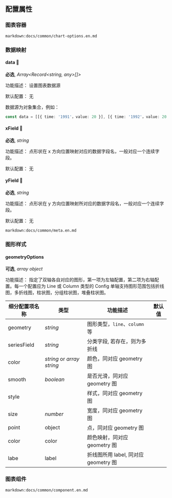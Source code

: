 ## 配置属性

### 图表容器

`markdown:docs/common/chart-options.en.md`

### 数据映射

#### data 📌

**必选**, _Array<Record<string, any>[]>_

功能描述： 设置图表数据源

默认配置： 无

数据源为对象集合，例如：

```ts
const data = [[{ time: '1991'，value: 20 }], [{ time: '1992'，value: 20 }]];
```

#### xField 📌

**必选**, _string_

功能描述： 点形状在 x 方向位置映射对应的数据字段名，一般对应一个连续字段。

默认配置： 无

#### yField 📌

**必选**, _string_

功能描述： 点形状在 y 方向位置映射所对应的数据字段名，一般对应一个连续字段。

默认配置： 无

`markdown:docs/common/meta.en.md`

### 图形样式

#### geometryOptions

**可选**, _array object_

功能描述： 指定了双轴各自对应的图形，第一项为左轴配置，第二项为右轴配置。每一个配置应为 Line 或 Column 类型的 Config 单轴支持图形范围包括折线图，多折线图，柱状图，分组柱状图，堆叠柱状图。

| 细分配置项名称 | 类型                       | 功能描述                             | 默认值 |
| -------------- | -------------------------- | ------------------------------------ | ------ |
| geometry       | _string_                   | 图形类型，`line`、`column` 等        |
| seriesField    | _string_                   | 分类字段, 若存在，则为多折线         |
| color          | _string_ or _array string_ | 颜色，同对应 geometry 图             |
| smooth         | _boolean_                  | 是否光滑，同对应 geometry 图         |
| style          |                            | 样式，同对应 geometry 图             |
| size           | _number_                   | 宽度，同对应 geometry 图             |
| point          | object                     | 点，同对应 geometry 图               |
| color          | color                      | 颜色映射，同对应 geometry 图         |
| labe           | label                      | 折线图所用 label, 同对应 geometry 图 |

### 图表组件

`markdown:docs/common/component.en.md`
